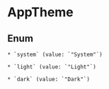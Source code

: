 
# AppTheme

## Enum


    * `system` (value: `"System"`)

    * `light` (value: `"Light"`)

    * `dark` (value: `"Dark"`)



